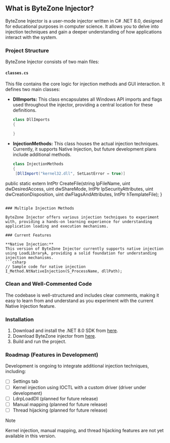 ## What is ByteZone Injector?

ByteZone Injector is a user-mode injector written in C# .NET 8.0, designed for educational purposes in computer science. It allows you to delve into injection techniques and gain a deeper understanding of how applications interact with the system.

### Project Structure

ByteZone Injector consists of two main files:

#### `classes.cs`
This file contains the core logic for injection methods and GUI interaction. It defines two main classes:

- **DllImports:** This class encapsulates all Windows API imports and flags used throughout the injector, providing a central location for these definitions.
  ```csharp
  class DllImports
  {
  
  }
  ```

- **InjectionMethods:** This class houses the actual injection techniques. Currently, it supports Native Injection, but future development plans include additional methods.
  ```csharp
  class InjectionMethods
  {
   [DllImport("kernel32.dll", SetLastError = true)]
 public static extern IntPtr CreateFile(string lpFileName, uint dwDesiredAccess, uint dwShareMode, IntPtr lpSecurityAttributes, uint dwCreationDisposition, uint dwFlagsAndAttributes, IntPtr hTemplateFile);
  }
  ```

### Multiple Injection Methods

ByteZone Injector offers various injection techniques to experiment with, providing a hands-on learning experience for understanding application loading and execution mechanisms.

### Current Features

**Native Injection:**
This version of ByteZone Injector currently supports native injection using LoadLibraryA, providing a solid foundation for understanding injection mechanisms.
```csharp
// Sample code for native injection
I_Method.NtNativeInjection(S_ProcessName, dllPath);
```

### Clean and Well-Commented Code

The codebase is well-structured and includes clear comments, making it easy to learn from and understand as you experiment with the current Native Injection feature.

### Installation

1. Download and install the .NET 8.0 SDK from [here](link).
2. Download ByteZone injector from [here](link).
3. Build and run the project.

### Roadmap (Features in Development)

Development is ongoing to integrate additional injection techniques, including:

- [ ] Settings tab
- [ ] Kernel injection using IOCTL with a custom driver (driver under development)
- [ ] LdrpLoadDll (planned for future release)
- [ ] Manual mapping (planned for future release)
- [ ] Thread hijacking (planned for future release)

> [!NOTE]
> Kernel injection, manual mapping, and thread hijacking features are not yet available in this version.

